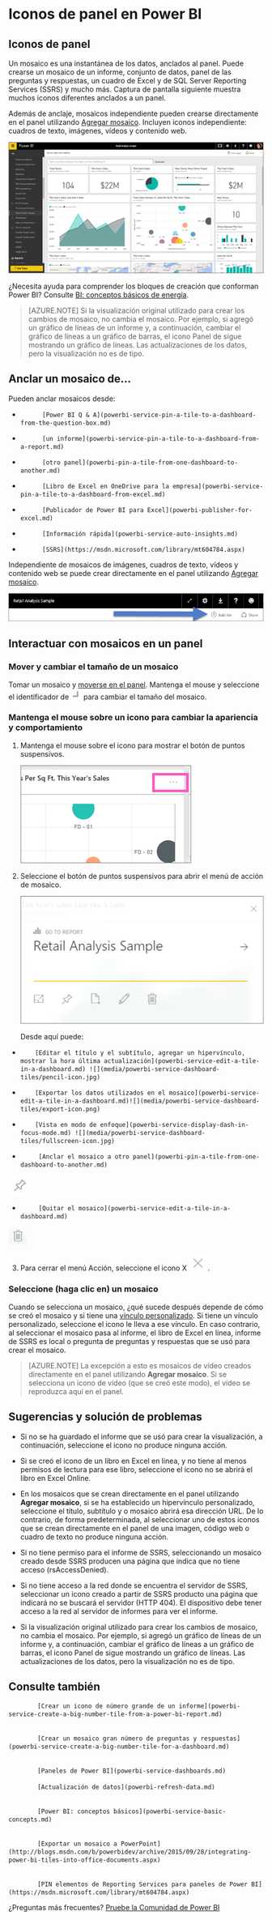 <properties
   pageTitle="Iconos de panel en Power BI"
   description="Todo acerca de los iconos de panel en Power BI. Esto incluye iconos que se crean desde SQL Server Reporting Services (SSRS)."
   services="powerbi"
   documentationCenter=""
   authors="mihart"
   manager="mblythe"
   backup=""
   editor=""
   tags=""
   qualityFocus="monitoring"
   qualityDate="03/15/2016"/>

<tags
   ms.service="powerbi"
   ms.devlang="NA"
   ms.topic="article"
   ms.tgt_pltfrm="NA"
   ms.workload="powerbi"
   ms.date="10/24/2016"  
   ms.author="mihart"/>

# <a name="dashboard-tiles-in-power-bi"></a>Iconos de panel en Power BI
## <a name="dashboard-tiles"></a>Iconos de panel

Un mosaico es una instantánea de los datos, anclados al panel. Puede crearse un mosaico de un informe, conjunto de datos, panel de las preguntas y respuestas, un cuadro de Excel y de SQL Server Reporting Services (SSRS) y mucho más.  Captura de pantalla siguiente muestra muchos iconos diferentes anclados a un panel.

Además de anclaje, mosaicos independiente pueden crearse directamente en el panel utilizando [Agregar mosaico](powerbi-service-add-a-widget-to-a-dashboard.md). Incluyen iconos independiente: cuadros de texto, imágenes, vídeos y contenido web.

![](media/powerbi-service-dashboard-tiles/PBI_DashFull_new.png)

¿Necesita ayuda para comprender los bloques de creación que conforman Power BI?  Consulte [BI: conceptos básicos de energía](powerbi-service-basic-concepts.md).

>[AZURE.NOTE] Si la visualización original utilizado para crear los cambios de mosaico, no cambia el mosaico.  Por ejemplo, si agregó un gráfico de líneas de un informe y, a continuación, cambiar el gráfico de líneas a un gráfico de barras, el icono Panel de sigue mostrando un gráfico de líneas. Las actualizaciones de los datos, pero la visualización no es de tipo.


## <a name="pin-a-tile-from..."></a>Anclar un mosaico de...

Pueden anclar mosaicos desde:

-   
            [Power BI Q & A](powerbi-service-pin-a-tile-to-a-dashboard-from-the-question-box.md)

-   
            [un informe](powerbi-service-pin-a-tile-to-a-dashboard-from-a-report.md)

-   
            [otro panel](powerbi-pin-a-tile-from-one-dashboard-to-another.md)

- 
            [Libro de Excel en OneDrive para la empresa](powerbi-service-pin-a-tile-to-a-dashboard-from-excel.md)

- 
            [Publicador de Power BI para Excel](powerbi-publisher-for-excel.md)


- 
            [Información rápida](powerbi-service-auto-insights.md)

-   
            [SSRS](https://msdn.microsoft.com/library/mt604784.aspx)

Independiente de mosaicos de imágenes, cuadros de texto, vídeos y contenido web se puede crear directamente en el panel utilizando [Agregar mosaico](powerbi-service-add-a-widget-to-a-dashboard.md).

  ![](media/powerbi-service-dashboard-tiles/add_widgetnew.png)


## <a name="interacting-with-tiles-on-a-dashboard"></a>Interactuar con mosaicos en un panel

### <a name="move-and-resize-a-tile"></a>Mover y cambiar el tamaño de un mosaico

Tomar un mosaico y [moverse en el panel](powerbi-service-edit-a-tile-in-a-dashboard.md). Mantenga el mouse y seleccione el identificador de ![](media/powerbi-service-dashboard-tiles/resize-handle.jpg) para cambiar el tamaño del mosaico.

### <a name="hover-over-a-tile-to-change-the-appearance-and-behavior"></a>Mantenga el mouse sobre un icono para cambiar la apariencia y comportamiento


1. Mantenga el mouse sobre el icono para mostrar el botón de puntos suspensivos.

    ![](media/powerbi-service-dashboard-tiles/ellipses_new.png)
2. Seleccione el botón de puntos suspensivos para abrir el menú de acción de mosaico.

    ![](media/powerbi-service-dashboard-tiles/tile-menu.png)

    Desde aquí puede:

  - 
            [Editar el título y el subtítulo, agregar un hipervínculo, mostrar la hora última actualización](powerbi-service-edit-a-tile-in-a-dashboard.md) ![](media/powerbi-service-dashboard-tiles/pencil-icon.jpg)
  - 
            [Exportar los datos utilizados en el mosaico](powerbi-service-edit-a-tile-in-a-dashboard.md)![](media/powerbi-service-dashboard-tiles/export-icon.png)

  - 
            [Vista en modo de enfoque](powerbi-service-display-dash-in-focus-mode.md) ![](media/powerbi-service-dashboard-tiles/fullscreen-icon.jpg)

  - 
             [Anclar el mosaico a otro panel](powerbi-pin-a-tile-from-one-dashboard-to-another.md)
![](media/powerbi-service-dashboard-tiles/pin-icon.jpg)

  - 
             [Quitar el mosaico](powerbi-service-edit-a-tile-in-a-dashboard.md)
![](media/powerbi-service-dashboard-tiles/trash-icon.png)

3. Para cerrar el menú Acción, seleccione el icono X ![](media/powerbi-service-dashboard-tiles/delete-icon.jpg).

### <a name="select-(click)-a-tile"></a>Seleccione (haga clic en) un mosaico
Cuando se selecciona un mosaico, ¿qué sucede después depende de cómo se creó el mosaico y si tiene una [vínculo personalizado](powerbi-service-edit-a-tile-in-a-dashboard.md). Si tiene un vínculo personalizado, seleccione el icono le lleva a ese vínculo. En caso contrario, al seleccionar el mosaico pasa al informe, el libro de Excel en línea, informe de SSRS es local o pregunta de preguntas y respuestas que se usó para crear el mosaico.

>[AZURE.NOTE] La excepción a esto es mosaicos de vídeo creados directamente en el panel utilizando **Agregar mosaico**. Si se selecciona un icono de vídeo (que se creó este modo), el vídeo se reproduzca aquí en el panel.   


## <a name="tips-and-troubleshooting"></a>Sugerencias y solución de problemas  

- Si no se ha guardado el informe que se usó para crear la visualización, a continuación, seleccione el icono no produce ninguna acción.

- Si se creó el icono de un libro en Excel en línea, y no tiene al menos permisos de lectura para ese libro, seleccione el icono no se abrirá el libro en Excel Online.

- En los mosaicos que se crean directamente en el panel utilizando **Agregar mosaico**, si se ha establecido un hipervínculo personalizado, seleccione el título, subtítulo y o mosaico abrirá esa dirección URL.  De lo contrario, de forma predeterminada, al seleccionar uno de estos iconos que se crean directamente en el panel de una imagen, código web o cuadro de texto no produce ninguna acción.

- Si no tiene permiso para el informe de SSRS, seleccionando un mosaico creado desde SSRS producen una página que indica que no tiene acceso (rsAccessDenied).

- Si no tiene acceso a la red donde se encuentra el servidor de SSRS, seleccionar un icono creado a partir de SSRS producto una página que indicará no se buscará el servidor (HTTP 404). El dispositivo debe tener acceso a la red al servidor de informes para ver el informe.

- Si la visualización original utilizado para crear los cambios de mosaico, no cambia el mosaico.  Por ejemplo, si agregó un gráfico de líneas de un informe y, a continuación, cambiar el gráfico de líneas a un gráfico de barras, el icono Panel de sigue mostrando un gráfico de líneas. Las actualizaciones de los datos, pero la visualización no es de tipo.

## <a name="see-also"></a>Consulte también  

            [Crear un icono de número grande de un informe](powerbi-service-create-a-big-number-tile-from-a-power-bi-report.md)


            [Crear un mosaico gran número de preguntas y respuestas](powerbi-service-create-a-big-number-tile-for-a-dashboard.md)


            [Paneles de Power BI](powerbi-service-dashboards.md)  

            [Actualización de datos](powerbi-refresh-data.md)


            [Power BI: conceptos básicos](powerbi-service-basic-concepts.md)


            [Exportar un mosaico a PowerPoint](http://blogs.msdn.com/b/powerbidev/archive/2015/09/28/integrating-power-bi-tiles-into-office-documents.aspx)


            [PIN elementos de Reporting Services para paneles de Power BI](https://msdn.microsoft.com/library/mt604784.aspx)

¿Preguntas más frecuentes? 
            [Pruebe la Comunidad de Power BI](http://community.powerbi.com/)
